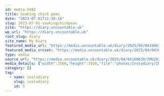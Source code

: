 ```yaml
---
id: media-5482
title: Soaking chick peas
date: "2023-07-01T11:39:16"
slug: 2023-07-01-soakingchickpeas
site: "https://diary.uncountable.uk"
wp_url: "https://diary.uncountable.uk"
root_slug: diary
site_name: My Diary
featured_media_url: "https://media.uncountable.uk/diary/2025/04/04160639/IMG20230701123916-scaled.webp"
featured_media_srcset: "https://media.uncountable.uk/diary/2025/04/04160639/IMG20230701123916-300x225.webp 300w, https://media.uncountable.uk/diary/2025/04/04160639/IMG20230701123916-1024x768.webp 1024w, https://media.uncountable.uk/diary/2025/04/04160639/IMG20230701123916-150x150.webp 150w, https://media.uncountable.uk/diary/2025/04/04160639/IMG20230701123916-640x480.webp 640w, https://media.uncountable.uk/diary/2025/04/04160639/IMG20230701123916-scaled.webp 2560w"
type: media
source_url: "https://media.uncountable.uk/diary/2025/04/04160639/IMG20230701123916-scaled.webp"
media_details: {"width":2560,"height":1920,"file":"photos/Instadiary/IMG20230701123916-scaled.webp","filesize":247548,"sizes":{"medium":{"file":"IMG20230701123916-300x225.webp","width":300,"height":225,"filesize":15948,"mime_type":"image/webp","source_url":"https://media.uncountable.uk/diary/2025/04/04160639/IMG20230701123916-300x225.webp"},"large":{"file":"IMG20230701123916-1024x768.webp","width":1024,"height":768,"filesize":77676,"mime_type":"image/webp","source_url":"https://media.uncountable.uk/diary/2025/04/04160639/IMG20230701123916-1024x768.webp"},"thumbnail":{"file":"IMG20230701123916-150x150.webp","width":150,"height":150,"filesize":7108,"mime_type":"image/webp","source_url":"https://media.uncountable.uk/diary/2025/04/04160639/IMG20230701123916-150x150.webp"},"mobwidth":{"file":"IMG20230701123916-640x480.webp","width":640,"height":480,"filesize":42976,"mime_type":"image/webp","source_url":"https://media.uncountable.uk/diary/2025/04/04160639/IMG20230701123916-640x480.webp"},"full":{"file":"IMG20230701123916-scaled.webp","width":2560,"height":1920,"mime_type":"image/webp","source_url":"https://media.uncountable.uk/diary/2025/04/04160639/IMG20230701123916-scaled.webp"}},"image_meta":{"aperture":"0","credit":"","camera":"","caption":"","created_timestamp":"0","copyright":"","focal_length":"0","iso":"0","shutter_speed":"0","title":"","orientation":"0","keywords":[]},"original_image":"IMG20230701123916.webp"}
category: []
tag:
  - name: instadiary
    slug: instadiary
    id: 5
---
```


